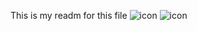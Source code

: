 This is my readm for this file
![icon](https://user-images.githubusercontent.com/111601099/220080153-5044e01a-c285-4f8d-8b77-21d24f4bfbc8.png)
![icon](https://user-images.githubusercontent.com/111601099/220081461-6d817871-a60f-4ea6-9ae1-c417ad5aeb75.png)
